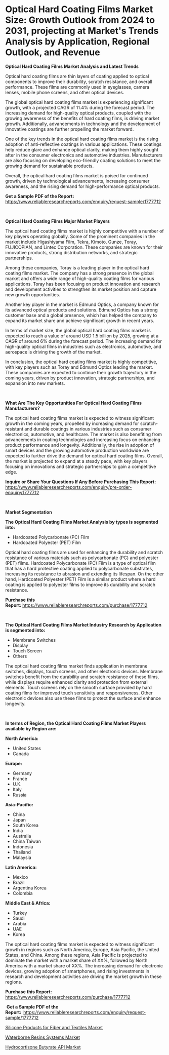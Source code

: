 <p><h1>Optical Hard Coating Films Market Size: Growth Outlook from 2024 to 2031, projecting at Market's Trends Analysis by Application, Regional Outlook, and Revenue</h1></p><p><strong>Optical Hard Coating Films Market Analysis and Latest Trends</strong></p>
<p><p>Optical hard coating films are thin layers of coating applied to optical components to improve their durability, scratch resistance, and overall performance. These films are commonly used in eyeglasses, camera lenses, mobile phone screens, and other optical devices.</p><p>The global optical hard coating films market is experiencing significant growth, with a projected CAGR of 11.4% during the forecast period. The increasing demand for high-quality optical products, coupled with the growing awareness of the benefits of hard coating films, is driving market growth. Additionally, advancements in technology and the development of innovative coatings are further propelling the market forward.</p><p>One of the key trends in the optical hard coating films market is the rising adoption of anti-reflective coatings in various applications. These coatings help reduce glare and enhance optical clarity, making them highly sought after in the consumer electronics and automotive industries. Manufacturers are also focusing on developing eco-friendly coating solutions to meet the growing demand for sustainable products.</p><p>Overall, the optical hard coating films market is poised for continued growth, driven by technological advancements, increasing consumer awareness, and the rising demand for high-performance optical products.</p></p>
<p><strong>Get a Sample PDF of the Report:&nbsp;</strong> <a href="https://www.reliableresearchreports.com/enquiry/request-sample/1777712">https://www.reliableresearchreports.com/enquiry/request-sample/1777712</a></p>
<p>&nbsp;</p>
<p><strong>Optical Hard Coating Films Major Market Players</strong></p>
<p><p>The optical hard coating films market is highly competitive with a number of key players operating globally. Some of the prominent companies in the market include Higashiyama Film, Tekra, Kimoto, Gunze, Toray, FUJICOPIAN, and Lintec Corporation. These companies are known for their innovative products, strong distribution networks, and strategic partnerships.</p><p>Among these companies, Toray is a leading player in the optical hard coating films market. The company has a strong presence in the global market and offers a wide range of high-quality coating films for various applications. Toray has been focusing on product innovation and research and development activities to strengthen its market position and capture new growth opportunities.</p><p>Another key player in the market is Edmund Optics, a company known for its advanced optical products and solutions. Edmund Optics has a strong customer base and a global presence, which has helped the company to expand its market share and achieve significant growth in recent years.</p><p>In terms of market size, the global optical hard coating films market is expected to reach a value of around USD 1.5 billion by 2025, growing at a CAGR of around 6% during the forecast period. The increasing demand for high-quality optical films in industries such as electronics, automotive, and aerospace is driving the growth of the market.</p><p>In conclusion, the optical hard coating films market is highly competitive, with key players such as Toray and Edmund Optics leading the market. These companies are expected to continue their growth trajectory in the coming years, driven by product innovation, strategic partnerships, and expansion into new markets.</p></p>
<p>&nbsp;</p>
<p><strong>What Are The Key Opportunities For Optical Hard Coating Films Manufacturers?</strong></p>
<p><p>The optical hard coating films market is expected to witness significant growth in the coming years, propelled by increasing demand for scratch-resistant and durable coatings in various industries such as consumer electronics, automotive, and healthcare. The market is also benefiting from advancements in coating technologies and increasing focus on enhancing product performance and longevity. Additionally, the rise in adoption of smart devices and the growing automotive production worldwide are expected to further drive the demand for optical hard coating films. Overall, the market is projected to expand at a steady pace, with key players focusing on innovations and strategic partnerships to gain a competitive edge.</p></p>
<p><strong>Inquire or Share Your Questions If Any Before Purchasing This Report:</strong> <a href="https://www.reliableresearchreports.com/enquiry/pre-order-enquiry/1777712">https://www.reliableresearchreports.com/enquiry/pre-order-enquiry/1777712</a></p>
<p>&nbsp;</p>
<p><strong>Market Segmentation</strong></p>
<p><strong>The Optical Hard Coating Films Market Analysis by types is segmented into:</strong></p>
<p><ul><li>Hardcoated Polycarbonate (PC) Film</li><li>Hardcoated Polyester (PET) Film</li></ul></p>
<p><p>Optical hard coating films are used for enhancing the durability and scratch resistance of various materials such as polycarbonate (PC) and polyester (PET) films. Hardcoated Polycarbonate (PC) Film is a type of optical film that has a hard protective coating applied to polycarbonate substrates, increasing its resistance to abrasion and extending its lifespan. On the other hand, Hardcoated Polyester (PET) Film is a similar product where a hard coating is applied to polyester films to improve its durability and scratch resistance.</p></p>
<p><strong>Purchase this Report:&nbsp;</strong><a href="https://www.reliableresearchreports.com/purchase/1777712">https://www.reliableresearchreports.com/purchase/1777712</a></p>
<p>&nbsp;</p>
<p><strong>The Optical Hard Coating Films Market Industry Research by Application is segmented into:</strong></p>
<p><ul><li>Membrane Switches</li><li>Display</li><li>Touch Screen</li><li>Others</li></ul></p>
<p><p>The optical hard coating films market finds application in membrane switches, displays, touch screens, and other electronic devices. Membrane switches benefit from the durability and scratch resistance of these films, while displays require enhanced clarity and protection from external elements. Touch screens rely on the smooth surface provided by hard coating films for improved touch sensitivity and responsiveness. Other electronic devices also use these films to protect the surface and enhance longevity.</p></p>
<p>&nbsp;</p>
<p><strong>In terms of Region, the Optical Hard Coating Films Market Players available by Region are:</strong></p>
<p>
    <p> <strong> North America: </strong>
        <ul>
            <li>United States</li>
            <li>Canada</li>
        </ul>
        </p> 
    <p> <strong> Europe: </strong>
        <ul>
            <li>Germany</li>
            <li>France</li>
            <li>U.K.</li>
            <li>Italy</li>
            <li>Russia</li>
        </ul>
        </p> 
    <p> <strong> Asia-Pacific: </strong>
        <ul>
            <li>China</li>
            <li>Japan</li>
            <li>South Korea</li>
            <li>India</li>
            <li>Australia</li>
            <li>China Taiwan</li>
            <li>Indonesia</li>
            <li>Thailand</li>
            <li>Malaysia</li>
        </ul>
        </p> 
    <p> <strong> Latin America: </strong>
        <ul>
            <li>Mexico</li>
            <li>Brazil</li>
            <li>Argentina Korea</li>
            <li>Colombia</li>
        </ul>
        </p> 
    <p> <strong> Middle East & Africa: </strong>
        <ul>
            <li>Turkey</li>
            <li>Saudi</li>
            <li>Arabia</li>
            <li>UAE</li>
            <li>Korea</li>
        </ul>
    </p>
    </p>
<p><p>The optical hard coating films market is expected to witness significant growth in regions such as North America, Europe, Asia Pacific, the United States, and China. Among these regions, Asia Pacific is projected to dominate the market with a market share of XX%, followed by North America with a market share of XX%. The increasing demand for electronic devices, growing adoption of smartphones, and rising investments in research and development activities are driving the market growth in these regions.</p></p>
<p><strong>Purchase this Report: </strong><a href="https://www.reliableresearchreports.com/purchase/1777712">https://www.reliableresearchreports.com/purchase/1777712</a></p>
<p>&nbsp;<strong>Get a Sample PDF of the Report:&nbsp;&nbsp;</strong><a href="https://www.reliableresearchreports.com/enquiry/request-sample/1777712">https://www.reliableresearchreports.com/enquiry/request-sample/1777712</a></p>
<p><strong></strong></p>
<p><p><a href="https://github.com/jodemen/Market-Research-Report-List-1/blob/main/silicone-products-for-fiber-and-textiles-market.md">Silicone Products for Fiber and Textiles Market</a></p><p><a href="https://github.com/Sarissaschmalingtr6fz2739/Market-Research-Report-List-1/blob/main/waterborne-resins-systems-market.md">Waterborne Resins Systems Market</a></p><p><a href="https://github.com/jj19131/Market-Research-Report-List-1/blob/main/hydrocortisone-butyrate-api-market.md">Hydrocortisone Butyrate API Market</a></p></p>